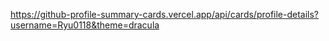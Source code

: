 https://github-profile-summary-cards.vercel.app/api/cards/profile-details?username=Ryu0118&theme=dracula

<!---
Ryu0118/Ryu0118 is a ✨ special ✨ repository because its `README.md` (this file) appears on your GitHub profile.
You can click the Preview link to take a look at your changes.
--->
